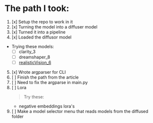 # The path I took:

1. [x] Setup the repo to work in it
2. [x] Turning the model into a diffuser model
3. [x] Turned it into a pipeline
4. [x] Loaded the diffusor model
 - Trying these models:
    - [ ] clarity_3
    - [ ] dreamshaper_8
    - [ ] [realisticVision_6](https://huggingface.co/SG161222/Realistic_Vision_V6.0_B1_noVAE)
5. [x] Wrote argparser for CLI
6. [ ] Finish the path from the article
7. [ ] Need to fix the argparse in main.py
8. [ ] Lora
    > Try these:
    - negative embeddings lora's
9. [ ] Make a model selector menu that reads models from the diffused folder